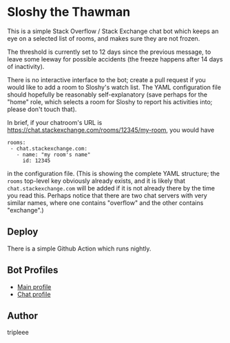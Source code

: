 # Sloshy the Thawman

This is a simple Stack Overflow / Stack Exchange chat bot
which keeps an eye on a selected list of rooms,
and makes sure they are not frozen.

The threshold is currently set to 12 days since the previous message,
to leave some leeway for possible accidents
(the freeze happens after 14 days of inactivity).

There is no interactive interface to the bot;
create a pull request if you would like to add a room
to Sloshy's watch list.
The YAML configuration file should hopefully be
reasonably self-explanatory
(save perhaps for the "home" role, which selects a room
for Sloshy to report his activities into;
please don't touch that).

In brief, if your chatroom's URL is
https://chat.stackexchange.com/rooms/12345/my-room,
you would have
```
rooms:
 - chat.stackexchange.com:
   - name: "my room's name"
     id: 12345
```
in the configuration file.
(This is showing the complete YAML structure;
the `rooms` top-level key obviously already exists,
and it is likely that `chat.stackexchange.com`
will be added if it is not already there by the time you read this.
Perhaps notice that there are two chat servers
with very similar names,
where one contains "overflow" and the other contains "exchange".)


## Deploy

There is a simple Github Action which runs nightly.


## Bot Profiles

* [Main profile](https://stackoverflow.com/users/16115299/sloshy)
* [Chat profile](https://chat.stackoverflow.com/users/16115299/sloshy)


## Author

tripleee
